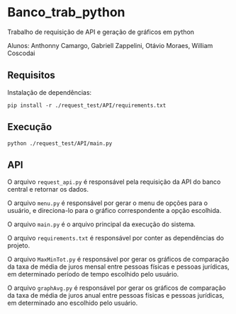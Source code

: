 # Banco_trab_python

Trabalho de requisição de API e geração de gráficos em python

Alunos: Anthonny Camargo, Gabriell Zappelini, Otávio Moraes, William Coscodai

## Requisitos

Instalação de dependências:

`pip install -r ./request_test/API/requirements.txt`

## Execução

`python ./request_test/API/main.py`

## API

O arquivo `request_api.py` é responsável pela requisição da API do banco central e retornar os dados.

O arquivo `menu.py` é responsável por gerar o menu de opções para o usuário, e direciona-lo para o gráfico correspondente a opção escolhida.

O arquivo `main.py` é o arquivo principal da execução do sistema.

O arquivo `requirements.txt` é responsável por conter as dependências do projeto.

O arquivo `MaxMinTot.py` é responsável por gerar os gráficos de comparação da taxa de média de juros mensal entre pessoas físicas e pessoas jurídicas, em determinado período de tempo escolhido pelo usuário.

O arquivo `graphAvg.py` é responsável por gerar os gráficos de comparação da taxa de média de juros anual entre pessoas físicas e pessoas jurídicas, em determinado ano escolhido pelo usuário.
